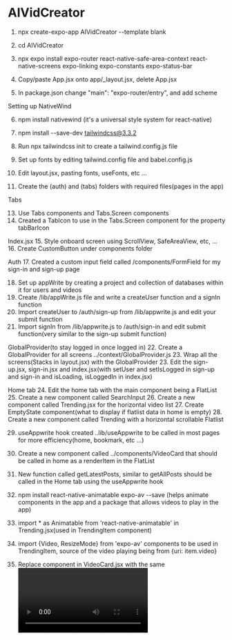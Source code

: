 # AIVidCreator

1. npx create-expo-app AIVidCreator --template blank
2. cd AIVidCreator
3. npx expo install expo-router react-native-safe-area-context react-native-screens expo-linking expo-constants expo-status-bar

4. Copy/paste App.jsx onto app/_layout.jsx, delete App.jsx
5. In package.json change "main": "expo-router/entry", and add scheme

Setting up NativeWind

6. npm install nativewind (it's a universal style system for react-native)
7. npm install --save-dev tailwindcss@3.3.2 
9. Run npx tailwindcss init to create a tailwind.config.js file
10. Set up fonts by editing tailwind.config file and babel.config.js
11. Edit layout.jsx, pasting fonts, useFonts, etc ...

12. Create the (auth) and (tabs) folders with required files(pages in the app)

Tabs

13. Use Tabs components and Tabs.Screen components
14. Created a TabIcon to use in the Tabs.Screen component for the property tabBarIcon

Index.jsx
15. Style onboard screen using ScrollView, SafeAreaView, etc, ...
16. Create CustomButton under components folder

Auth
17. Created a custom input field called /components/FormField for my sign-in and sign-up page

18. Set up appWrite by creating a project and collection of databases within it for users and videos
19. Create /lib/appWrite.js file and write a createUser function and a signIn function
20. Import createUser to /auth/sign-up from /lib/appwrite.js and edit your submit function
21. Import signIn from /lib/appwrite.js to /auth/sign-in and edit submit function(very similar to the sign-up submit function)

GlobalProvider(to stay logged in once logged in)
22. Create a GlobalProvider for all screens ../context/GlobalProvider.js
23. Wrap all the screens(Stacks in layout.jsx) with the GlobalProvider
23. Edit the sign-up.jsx, sign-in.jsx and index.jsx(with setUser and setIsLogged in sign-up and sign-in and isLoading, isLoggedIn in index.jsx)
 
Home tab
24. Edit the home tab with the main component being a FlatList
25. Create a new component called SearchInput
26. Create a new component called Trending.jsx for the horizontal video list
27. Create EmptyState component(what to display if flatlist data in home is empty)
28. Create a new component called Trending with a horizontal scrollable Flatlist

29. useAppwrite hook created ..lib/useAppwrite to be called in most pages for more efficiency(home, bookmark, etc ...)
30. Create a new component called ../components/VideoCard that should be called in home as a renderItem in the FlatList
31. New function called getLatestPosts, similar to getAllPosts should be called in the Home tab using the useAppwrite hook

32. npm install react-native-animatable expo-av --save (helps animate components in the app and a package that allows videos to play in the app)
33. import * as Animatable from 'react-native-animatable' in Trending.jsx(used in TrendingItem component)
34. import {Video, ResizeMode} from 'expo-av' components to be used in TrendingItem, source of the video playing being from {uri: item.video}
35. Replace <Text> component in VideoCard.jsx with the same <Video> component in Trending.jsx that should display a playing video when play is true








